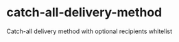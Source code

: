catch-all-delivery-method
=========================

Catch-all delivery method with optional recipients whitelist